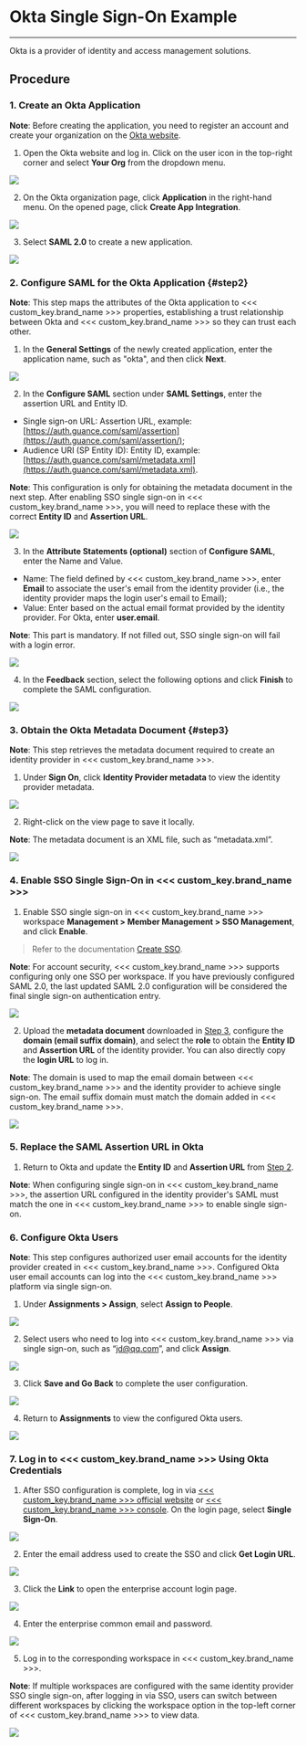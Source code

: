 # Okta Single Sign-On Example
---

Okta is a provider of identity and access management solutions.

## Procedure

### 1. Create an Okta Application

**Note**: Before creating the application, you need to register an account and create your organization on the [Okta website](https://www.okta.com/).

1) Open the Okta website and log in. Click on the user icon in the top-right corner and select **Your Org** from the dropdown menu.

![](../img/04_okta_01.png)

2) On the Okta organization page, click **Application** in the right-hand menu. On the opened page, click **Create App Integration**.

![](../img/04_okta_02.png)

3) Select **SAML 2.0** to create a new application.

![](../img/04_okta_03.png)


### 2. Configure SAML for the Okta Application {#step2}

**Note**: This step maps the attributes of the Okta application to <<< custom_key.brand_name >>> properties, establishing a trust relationship between Okta and <<< custom_key.brand_name >>> so they can trust each other.

1) In the **General Settings** of the newly created application, enter the application name, such as "okta", and then click **Next**.

![](../img/04_okta_04.png)

2) In the **Configure SAML** section under **SAML Settings**, enter the assertion URL and Entity ID.

- Single sign-on URL: Assertion URL, example: [https://auth.guance.com/saml/assertion](https://auth.guance.com/saml/assertion/);
- Audience URI (SP Entity ID): Entity ID, example: [https://auth.guance.com/saml/metadata.xml](https://auth.guance.com/saml/metadata.xml).

**Note**: This configuration is only for obtaining the metadata document in the next step. After enabling SSO single sign-on in <<< custom_key.brand_name >>>, you will need to replace these with the correct **Entity ID** and **Assertion URL**.

![](../img/04_okta_05.png)

3) In the **Attribute Statements (optional)** section of **Configure SAML**, enter the Name and Value.

- Name: The field defined by <<< custom_key.brand_name >>>, enter **Email** to associate the user's email from the identity provider (i.e., the identity provider maps the login user's email to Email);
- Value: Enter based on the actual email format provided by the identity provider. For Okta, enter **user.email**.

**Note**: This part is mandatory. If not filled out, SSO single sign-on will fail with a login error.

![](../img/04_okta_06.png)

4) In the **Feedback** section, select the following options and click **Finish** to complete the SAML configuration.

![](../img/04_okta_07.png)

### 3. Obtain the Okta Metadata Document {#step3}

**Note**: This step retrieves the metadata document required to create an identity provider in <<< custom_key.brand_name >>>.

1) Under **Sign On**, click **Identity Provider metadata** to view the identity provider metadata.

![](../img/04_okta_08.png)

2) Right-click on the view page to save it locally.

**Note**: The metadata document is an XML file, such as “metadata.xml”.

![](../img/04_okta_09.png)


### 4. Enable SSO Single Sign-On in <<< custom_key.brand_name >>>

1) Enable SSO single sign-on in <<< custom_key.brand_name >>> workspace **Management > Member Management > SSO Management**, and click **Enable**.

> Refer to the documentation [Create SSO](../../management/sso/index.md).

**Note**: For account security, <<< custom_key.brand_name >>> supports configuring only one SSO per workspace. If you have previously configured SAML 2.0, the last updated SAML 2.0 configuration will be considered the final single sign-on authentication entry.

![](../img/1.sso_enable.png)

2) Upload the **metadata document** downloaded in [Step 3](#step3), configure the **domain (email suffix domain)**, and select the **role** to obtain the **Entity ID** and **Assertion URL** of the identity provider. You can also directly copy the **login URL** to log in.

**Note**: The domain is used to map the email domain between <<< custom_key.brand_name >>> and the identity provider to achieve single sign-on. The email suffix domain must match the domain added in <<< custom_key.brand_name >>>.

![](../img/1.sso_enable_2.png)

### 5. Replace the SAML Assertion URL in Okta

1) Return to Okta and update the **Entity ID** and **Assertion URL** from [Step 2](#step2).

**Note**: When configuring single sign-on in <<< custom_key.brand_name >>>, the assertion URL configured in the identity provider's SAML must match the one in <<< custom_key.brand_name >>> to enable single sign-on.

### 6. Configure Okta Users

**Note**: This step configures authorized user email accounts for the identity provider created in <<< custom_key.brand_name >>>. Configured Okta user email accounts can log into the <<< custom_key.brand_name >>> platform via single sign-on.

1) Under **Assignments > Assign**, select **Assign to People**.

![](../img/04_okta_10.png)

2) Select users who need to log into <<< custom_key.brand_name >>> via single sign-on, such as “jd@qq.com”, and click **Assign**.

![](../img/04_okta_11.png)

3) Click **Save and Go Back** to complete the user configuration.

![](../img/04_okta_12.png)

4) Return to **Assignments** to view the configured Okta users.

![](../img/04_okta_13.png)


### 7. Log in to <<< custom_key.brand_name >>> Using Okta Credentials

1) After SSO configuration is complete, log in via [<<< custom_key.brand_name >>> official website](https://www.dataflux.cn/) or [<<< custom_key.brand_name >>> console](https://auth.dataflux.cn/loginpsw). On the login page, select **Single Sign-On**.

![](../img/04_okta_16.png)

2) Enter the email address used to create the SSO and click **Get Login URL**.

![](../img/04_okta_17.png)

3) Click the **Link** to open the enterprise account login page.

![](../img/04_okta_18.png)

4) Enter the enterprise common email and password.

![](../img/04_okta_19.png)

5) Log in to the corresponding workspace in <<< custom_key.brand_name >>>.

**Note**: If multiple workspaces are configured with the same identity provider SSO single sign-on, after logging in via SSO, users can switch between different workspaces by clicking the workspace option in the top-left corner of <<< custom_key.brand_name >>> to view data.

![](../img/04_okta_20.png)
